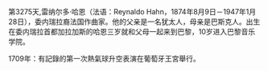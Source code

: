 第3275天,雷纳尔多·哈恩（法语：Reynaldo Hahn，1874年8月9日－1947年1月28日），委内瑞拉裔法国作曲家。他的父亲是一名犹太人，母亲是巴斯克人。出生在委内瑞拉首都加拉加斯的哈恩三岁就和父母一起来到巴黎，10岁进入巴黎音乐学院。 


1709年：有記錄的第一次熱氣球升空表演在葡萄牙王宮舉行。
